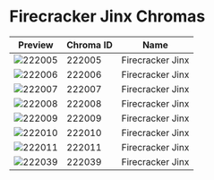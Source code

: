 # Firecracker Jinx Chromas

| Preview | Chroma ID | Name |
|---------|-----------|------|
| ![222005](https://raw.communitydragon.org/latest/plugins/rcp-be-lol-game-data/global/default/v1/champion-chroma-images/222/222005.png) | 222005 | Firecracker Jinx |
| ![222006](https://raw.communitydragon.org/latest/plugins/rcp-be-lol-game-data/global/default/v1/champion-chroma-images/222/222006.png) | 222006 | Firecracker Jinx |
| ![222007](https://raw.communitydragon.org/latest/plugins/rcp-be-lol-game-data/global/default/v1/champion-chroma-images/222/222007.png) | 222007 | Firecracker Jinx |
| ![222008](https://raw.communitydragon.org/latest/plugins/rcp-be-lol-game-data/global/default/v1/champion-chroma-images/222/222008.png) | 222008 | Firecracker Jinx |
| ![222009](https://raw.communitydragon.org/latest/plugins/rcp-be-lol-game-data/global/default/v1/champion-chroma-images/222/222009.png) | 222009 | Firecracker Jinx |
| ![222010](https://raw.communitydragon.org/latest/plugins/rcp-be-lol-game-data/global/default/v1/champion-chroma-images/222/222010.png) | 222010 | Firecracker Jinx |
| ![222011](https://raw.communitydragon.org/latest/plugins/rcp-be-lol-game-data/global/default/v1/champion-chroma-images/222/222011.png) | 222011 | Firecracker Jinx |
| ![222039](https://raw.communitydragon.org/latest/plugins/rcp-be-lol-game-data/global/default/v1/champion-chroma-images/222/222039.png) | 222039 | Firecracker Jinx |